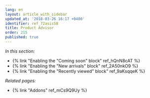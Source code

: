 ```yaml
---
lang: en
layout: article_with_sidebar
updated_at: '2018-03-26 16:17 +0400'
identifier: ref_72asis58
title: Product Advisor
order: 215
published: true
---
```

_In this section:_
   
   * {% link "Enabling the &quot;Coming soon&quot; block" ref_hQnN8cAT %}
   * {% link "Enabling the &quot;New arrivals&quot; block" ref_2A50nkO9 %}
   * {% link "Enabling the &quot;Recently viewed&quot; block" ref_9aKsqqeK %}

_Related pages:_
   
   * {% link "Addons" ref_mCs9Q9Uy %}